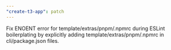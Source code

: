 ```yaml
---
"create-t3-app": patch
---
```


Fix ENOENT error for template/extras/pnpm/.npmrc during ESLint boilerplating by explicitly adding template/extras/pnpm/.npmrc in cli/package.json files.
